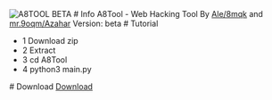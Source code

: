 
  <img src="https://k.top4top.io/p_2306syous1.png" alt="A8TOOL BETA">
  # Info
  A8Tool - Web Hacking Tool
  By <a href="https://www.tiktok.com/@ds.8mqk">Ale/8mqk</a> and <a href="https://www.tiktok.com/@mr.9oqm">mr.9oqm/Azahar</a>
  Version: beta
  # Tutorial
  <ul>
    <li>1 Download zip</li>
    <li>2 Extract</li>
    <li>3 cd A8Tool</li>
    <li>4 python3 main.py</li>
  </ul>
  # Download
  <a href="https://top4top.io/del03373fff314543673b286536ee2c8d57.html">Download</a>

